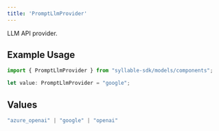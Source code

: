 ```yaml
---
title: 'PromptLlmProvider'
---
```


LLM API provider.

## Example Usage

```typescript
import { PromptLlmProvider } from "syllable-sdk/models/components";

let value: PromptLlmProvider = "google";
```

## Values

```typescript
"azure_openai" | "google" | "openai"
```